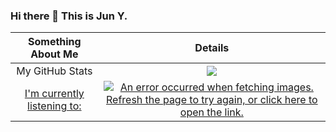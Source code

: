 ### Hi there 👋 This is Jun Y.






| Something About Me | Details |
| :-: | :-: |
| My GitHub Stats| ![](https://github-readme-stats.mrdulin.vercel.app/api?username=oCoke&show_icons=true&hide_border=true) |
| [I'm currently listening to:](https://itsplaying.deno.dev/card?id=31ldqmkw53rigxjzgmf5wht465u4&progress=true) | [![An error occurred when fetching images. Refresh the page to try again, or click here to open the link. ](https://webstack-screenshot.vercel.app/?url=https%3A%2F%2Fitsplaying.deno.dev%2Fcard%3Fid%3D31ldqmkw53rigxjzgmf5wht465u4%26progress%3Dtrue&viewport=1200x600&timeout=0&cache=5)](https://itsplaying.deno.dev/card?id=31ldqmkw53rigxjzgmf5wht465u4&progress=true) |
<!--
<p align="center">
<img src="">
</p>
-->
